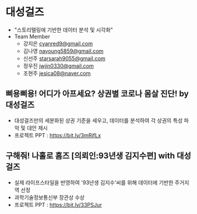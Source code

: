 # 대성걸즈
- "스토리텔링에 기반한 데이터 분석 및 시각화"
- Team Member
  - 강지은 cyanred9@gmail.com
  - 김나영 nayoung5859@gmail.com
  - 신선주 starsarah9055@gmail.com
  - 정우진 jwjin0330@gmail.com
  - 조현주 jesica08@naver.com

## 삐용삐용! 어디가 아프세요? 상권별 코로나 몸살 진단! by 대성걸즈
- 대성걸즈만의 세분화된 상권 기준을 세우고, 데이터를 분석하여 각 상권의 특성 파악 및 대안 제시
- 프로젝트 PPT : https://bit.ly/3mRjfLx

## 구해줘! 나홀로 홈즈 [의뢰인:93년생 김지수편] with 대성걸즈
- 실제 라이프스타일을 반영하여 '93년생 김지수'씨를 위해 데이터에 기반한 주거지역 선정
- 과학기술정보통신부 장관상 수상
- 프로젝트 PPT : https://bit.ly/33PSJur

